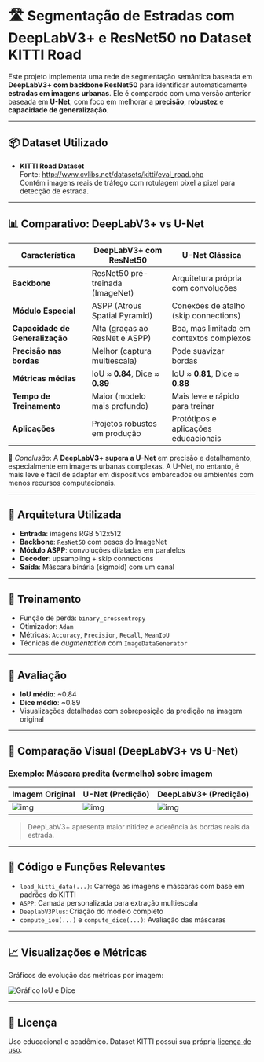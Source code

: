 
# 🛣️ Segmentação de Estradas com DeepLabV3+ e ResNet50 no Dataset KITTI Road

Este projeto implementa uma rede de segmentação semântica baseada em **DeepLabV3+ com backbone ResNet50** para identificar automaticamente **estradas em imagens urbanas**. Ele é comparado com uma versão anterior baseada em **U-Net**, com foco em melhorar a **precisão**, **robustez** e **capacidade de generalização**.

---

## 📦 Dataset Utilizado

- **KITTI Road Dataset**  
  Fonte: http://www.cvlibs.net/datasets/kitti/eval_road.php  
  Contém imagens reais de tráfego com rotulagem pixel a pixel para detecção de estrada.

---

## 📊 Comparativo: DeepLabV3+ vs U-Net

| Característica                  | DeepLabV3+ com ResNet50           | U-Net Clássica                         |
|--------------------------------|----------------------------------|----------------------------------------|
| **Backbone**                   | ResNet50 pré-treinada (ImageNet) | Arquitetura própria com convoluções    |
| **Módulo Especial**            | ASPP (Atrous Spatial Pyramid)    | Conexões de atalho (skip connections)  |
| **Capacidade de Generalização**| Alta (graças ao ResNet e ASPP)   | Boa, mas limitada em contextos complexos |
| **Precisão nas bordas**        | Melhor (captura multiescala)     | Pode suavizar bordas                   |
| **Métricas médias**            | IoU ≈ **0.84**, Dice ≈ **0.89**  | IoU ≈ **0.81**, Dice ≈ **0.88**        |
| **Tempo de Treinamento**       | Maior (modelo mais profundo)     | Mais leve e rápido para treinar        |
| **Aplicações**                 | Projetos robustos em produção    | Protótipos e aplicações educacionais   |

📌 *Conclusão*: A **DeepLabV3+ supera a U-Net** em precisão e detalhamento, especialmente em imagens urbanas complexas. A U-Net, no entanto, é mais leve e fácil de adaptar em dispositivos embarcados ou ambientes com menos recursos computacionais.

---

## 🧠 Arquitetura Utilizada

- **Entrada**: imagens RGB 512x512
- **Backbone**: `ResNet50` com pesos do ImageNet
- **Módulo ASPP**: convoluções dilatadas em paralelos
- **Decoder**: upsampling + skip connections
- **Saída**: Máscara binária (sigmoid) com um canal

---

## 🔧 Treinamento

- Função de perda: `binary_crossentropy`
- Otimizador: `Adam`
- Métricas: `Accuracy`, `Precision`, `Recall`, `MeanIoU`
- Técnicas de *augmentation* com `ImageDataGenerator`

---

## 🎯 Avaliação

- **IoU médio**: ~0.84  
- **Dice médio**: ~0.89  
- Visualizações detalhadas com sobreposição da predição na imagem original

---

## 📁 Comparação Visual (DeepLabV3+ vs U-Net)

### Exemplo: Máscara predita (vermelho) sobre imagem

| Imagem Original | U-Net (Predição) | DeepLabV3+ (Predição) |
|-----------------|------------------|------------------------|
| ![img](original.png) | ![img](unet.png) | ![img](deeplabv3.png) |

> DeepLabV3+ apresenta maior nitidez e aderência às bordas reais da estrada.

---

## 🔬 Código e Funções Relevantes

- `load_kitti_data(...)`: Carrega as imagens e máscaras com base em padrões do KITTI
- `ASPP`: Camada personalizada para extração multiescala
- `DeeplabV3Plus`: Criação do modelo completo
- `compute_iou(...)` e `compute_dice(...)`: Avaliação das máscaras

---

## 📈 Visualizações e Métricas

Gráficos de evolução das métricas por imagem:

![Gráfico IoU e Dice](graph.png)

---


## 📜 Licença

Uso educacional e acadêmico. Dataset KITTI possui sua própria [licença de uso](http://www.cvlibs.net/datasets/kitti/index.php#license).
